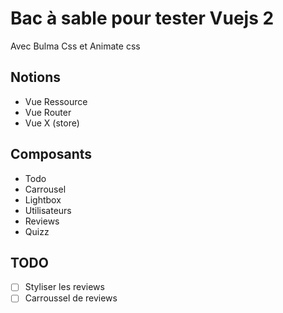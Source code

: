 # Bac à sable pour tester Vuejs 2
Avec Bulma Css et Animate css

## Notions
- Vue Ressource
- Vue Router
- Vue X (store)

## Composants
- Todo
- Carrousel
- Lightbox
- Utilisateurs
- Reviews
- Quizz

## TODO
- [ ] Styliser les reviews
- [ ] Carroussel de reviews